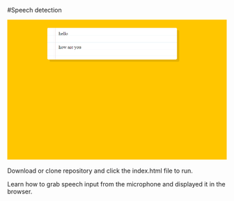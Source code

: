 #Speech detection

![](images/20_00.png)

Download or clone repository and click the index.html file to run.

Learn how to grab speech input from the microphone and displayed it in the browser.